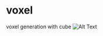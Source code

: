 # voxel
 voxel generation with cube
![Alt Text](https://cdn.discordapp.com/attachments/899739016256176149/1152641010564870235/image.png?width=400&height=300)

